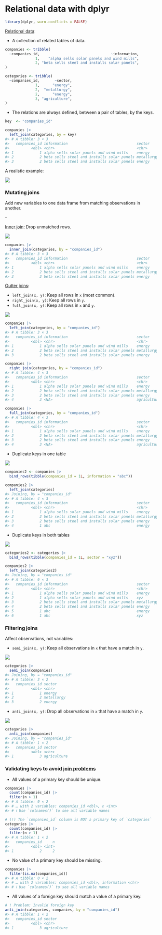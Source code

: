 
# Relational data with dplyr

``` r
library(dplyr, warn.conflicts = FALSE)
```

[Relational data](https://r4ds.had.co.nz/relational-data.html):

-   A collection of related tables of data.

``` r
companies <- tribble(
  ~companies_id,                                 ~information,
              1,    "alpha sells solar panels and wind mills",
              2, "beta sells steel and installs solar panels",
)

categories <- tribble(
  ~companies_id,       ~sector,
              1,      "energy",
              2,  "metallurgy",
              2,      "energy",
              3, "agriculture",
)
```

-   The relations are always defined, between a pair of tables, by the
    keys.

``` r
key  <- "companies_id"

companies |>
  left_join(categories, by = key)
#> # A tibble: 3 × 3
#>   companies_id information                                sector    
#>          <dbl> <chr>                                      <chr>     
#> 1            1 alpha sells solar panels and wind mills    energy    
#> 2            2 beta sells steel and installs solar panels metallurgy
#> 3            2 beta sells steel and installs solar panels energy
```

A realistic example:

![](https://d33wubrfki0l68.cloudfront.net/245292d1ea724f6c3fd8a92063dcd7bfb9758d02/5751b/diagrams/relational-nycflights.png)

### Mutating joins

Add new variables to one data frame from matching observations in
another.

–

[Inner
join](https://r4ds.had.co.nz/relational-data.html#mutating-joins): Drop
unmatched rows.

![](https://d33wubrfki0l68.cloudfront.net/3abea0b730526c3f053a3838953c35a0ccbe8980/7f29b/diagrams/join-inner.png)

``` r
companies |>
  inner_join(categories, by = "companies_id")
#> # A tibble: 3 × 3
#>   companies_id information                                sector    
#>          <dbl> <chr>                                      <chr>     
#> 1            1 alpha sells solar panels and wind mills    energy    
#> 2            2 beta sells steel and installs solar panels metallurgy
#> 3            2 beta sells steel and installs solar panels energy
```

[Outter joins](https://r4ds.had.co.nz/relational-data.html#outer-join):

-   `left_join(x, y)`: Keep all rows in `x` (most common).
-   `right_join(x, y)`: Keep all rows in `y`.
-   `full_join(x, y)`: Keep all rows in `x` and `y`.

![](https://d33wubrfki0l68.cloudfront.net/9c12ca9e12ed26a7c5d2aa08e36d2ac4fb593f1e/79980/diagrams/join-outer.png)

``` r
companies |>
  left_join(categories, by = "companies_id")
#> # A tibble: 3 × 3
#>   companies_id information                                sector    
#>          <dbl> <chr>                                      <chr>     
#> 1            1 alpha sells solar panels and wind mills    energy    
#> 2            2 beta sells steel and installs solar panels metallurgy
#> 3            2 beta sells steel and installs solar panels energy

companies |>
  right_join(categories, by = "companies_id")
#> # A tibble: 4 × 3
#>   companies_id information                                sector     
#>          <dbl> <chr>                                      <chr>      
#> 1            1 alpha sells solar panels and wind mills    energy     
#> 2            2 beta sells steel and installs solar panels metallurgy 
#> 3            2 beta sells steel and installs solar panels energy     
#> 4            3 <NA>                                       agriculture

companies |>
  full_join(categories, by = "companies_id")
#> # A tibble: 4 × 3
#>   companies_id information                                sector     
#>          <dbl> <chr>                                      <chr>      
#> 1            1 alpha sells solar panels and wind mills    energy     
#> 2            2 beta sells steel and installs solar panels metallurgy 
#> 3            2 beta sells steel and installs solar panels energy     
#> 4            3 <NA>                                       agriculture
```

-   Duplicate keys in one table

![](https://d33wubrfki0l68.cloudfront.net/6faac3e996263827cb57fc5803df6192541a9a4b/c7d74/diagrams/join-one-to-many.png)

``` r
companies2 <- companies |>
  bind_rows(tibble(companies_id = 1L, information = "abc"))

companies2 |>
  left_join(categories)
#> Joining, by = "companies_id"
#> # A tibble: 4 × 3
#>   companies_id information                                sector    
#>          <dbl> <chr>                                      <chr>     
#> 1            1 alpha sells solar panels and wind mills    energy    
#> 2            2 beta sells steel and installs solar panels metallurgy
#> 3            2 beta sells steel and installs solar panels energy    
#> 4            1 abc                                        energy
```

-   Duplicate keys in both tables

![](https://d33wubrfki0l68.cloudfront.net/d37530bbf7749f48c02684013ae72b2996b07e25/37510/diagrams/join-many-to-many.png)

``` r
categories2 <- categories |>
  bind_rows(tibble(companies_id = 1L, sector = "xyz"))

companies2 |>
  left_join(categories2)
#> Joining, by = "companies_id"
#> # A tibble: 6 × 3
#>   companies_id information                                sector    
#>          <dbl> <chr>                                      <chr>     
#> 1            1 alpha sells solar panels and wind mills    energy    
#> 2            1 alpha sells solar panels and wind mills    xyz       
#> 3            2 beta sells steel and installs solar panels metallurgy
#> 4            2 beta sells steel and installs solar panels energy    
#> 5            1 abc                                        energy    
#> 6            1 abc                                        xyz
```

### Filtering joins

Affect observations, not variables:

-   `semi_join(x, y)`: Keep all observations in `x` that have a match in
    `y`.

![](https://d33wubrfki0l68.cloudfront.net/028065a7f353a932d70d2dfc82bc5c5966f768ad/85a30/diagrams/join-semi.png)

``` r
categories |> 
  semi_join(companies)
#> Joining, by = "companies_id"
#> # A tibble: 3 × 2
#>   companies_id sector    
#>          <dbl> <chr>     
#> 1            1 energy    
#> 2            2 metallurgy
#> 3            2 energy
```

-   `anti_join(x, y)`: Drop all observations in `x` that have a match in
    `y`.

![](https://d33wubrfki0l68.cloudfront.net/f29a85efd53a079cc84c14ba4ba6894e238c3759/c1408/diagrams/join-anti.png)

``` r
categories |> 
  anti_join(companies)
#> Joining, by = "companies_id"
#> # A tibble: 1 × 2
#>   companies_id sector     
#>          <dbl> <chr>      
#> 1            3 agriculture
```

### Validating keys to avoid [join problems](https://r4ds.had.co.nz/relational-data.html#join-problems)

-   All values of a primary key should be unique.

``` r
companies |>
  count(companies_id) |>
  filter(n > 1)
#> # A tibble: 0 × 2
#> # … with 2 variables: companies_id <dbl>, n <int>
#> # ℹ Use `colnames()` to see all variable names

# (!) The `companies_id` column is NOT a primary key of `categories`
categories |>
  count(companies_id) |>
  filter(n > 1)
#> # A tibble: 1 × 2
#>   companies_id     n
#>          <dbl> <int>
#> 1            2     2
```

-   No value of a primary key should be missing.

``` r
companies |>
  filter(is.na(companies_id))
#> # A tibble: 0 × 2
#> # … with 2 variables: companies_id <dbl>, information <chr>
#> # ℹ Use `colnames()` to see all variable names
```

-   All values of a foreign key should match a value of a primary key.

``` r
# ! Problem: Invalid foreign key
anti_join(categories, companies, by = "companies_id")
#> # A tibble: 1 × 2
#>   companies_id sector     
#>          <dbl> <chr>      
#> 1            3 agriculture
```
